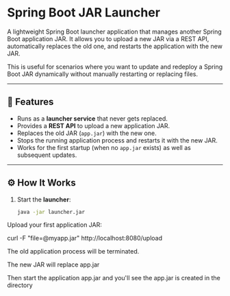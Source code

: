 # Spring Boot JAR Launcher

A lightweight Spring Boot launcher application that manages another Spring Boot application JAR.
It allows you to upload a new JAR via a REST API, automatically replaces the old one, and restarts
the application with the new JAR.

This is useful for scenarios where you want to update and redeploy a Spring Boot JAR dynamically
without manually restarting or replacing files.

---

## 🚀 Features

- Runs as a **launcher service** that never gets replaced.
- Provides a **REST API** to upload a new application JAR.
- Replaces the old JAR (`app.jar`) with the new one.
- Stops the running application process and restarts it with the new JAR.
- Works for the first startup (when no `app.jar` exists) as well as subsequent updates.

---

## ⚙️ How It Works

1. Start the **launcher**:
   ```bash
   java -jar launcher.jar


Upload your first application JAR:

curl -F "file=@myapp.jar" http://localhost:8080/upload


The old application process will be terminated.

The new JAR will replace app.jar

Then start the application app.jar and you'll see the app.jar is created in the directory


